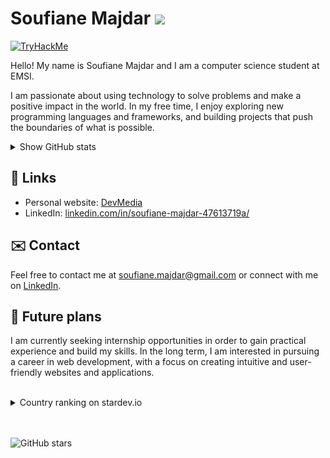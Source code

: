 <h1>Soufiane Majdar <img src="https://img.icons8.com/external-tal-revivo-filled-tal-revivo/24/null/external-github-a-web-based-hosting-service-for-version-control-logo-filled-tal-revivo.png"/></h1>

<a href="https://tryhackme.com/p/SoufianeMj"><img src="https://tryhackme-badges.s3.amazonaws.com/SoufianeMj.png" alt="TryHackMe"></a>



<p>Hello! My name is Soufiane Majdar and I am a computer science student at EMSI.</p>

<p>I am passionate about using technology to solve problems and make a positive impact in the world. In my free time, I enjoy exploring new programming languages and frameworks, and building projects that push the boundaries of what is possible.</p>


<details>
<summary>Show  GitHub stats</summary>
[![Anurag's GitHub stats](https://github-readme-stats.vercel.app/api?username=Soufiane-Majdar)](https://github.com/anuraghazra/github-readme-stats)

</details>




<h2>🔗 Links</h2>

<ul>
  <li>Personal website: <a href="https://devmedia.up.railway.app" target="_new">DevMedia</a></li>
  <li>LinkedIn: <a href="https://www.linkedin.com/in/soufiane-majdar-47613719a/" target="_new">linkedin.com/in/soufiane-majdar-47613719a/</a></li>
</ul>


<h2>✉️ Contact</h2>
<p>Feel free to contact me at <a href="mailto:soufiane.majdar@gmail.com" target="_new">soufiane.majdar@gmail.com</a> or connect with me on <a href="https://www.linkedin.com/in/soufiane-majdar-47613719a/" target="_new">LinkedIn</a>.</p>

<h2>📅 Future plans</h2>
<p>I am currently seeking internship opportunities in order to gain practical experience and build my skills. In the long term, I am interested in pursuing a career in web development, with a focus on creating intuitive and user-friendly websites and applications.</p>



<br>

<details>
<summary>Country ranking on stardev.io</summary>

  [![Check out Soufiane-Majdar's profile on stardev.io](https://stardev.io/developers/Soufiane-Majdar/badge/languages/country.svg)](https://stardev.io/developers/Soufiane-Majdar)

</details>


<br />
<br />
<p><img src="https://img.shields.io/github/stars/Soufiane-Majdar?style=social" alt="GitHub stars"></p>
